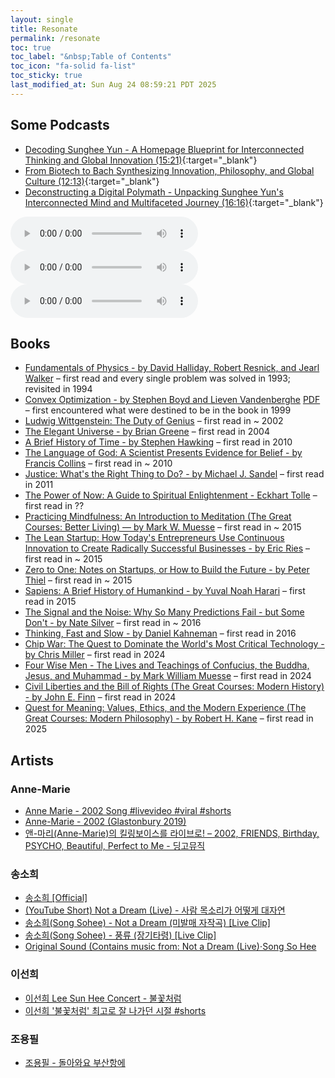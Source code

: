 ```yaml
---
layout: single
title: Resonate
permalink: /resonate
toc: true
toc_label: "&nbsp;Table of Contents"
toc_icon: "fa-solid fa-list"
toc_sticky: true
last_modified_at: Sun Aug 24 08:59:21 PDT 2025
---
```


<h2>Some Podcasts</h2>

- [Decoding Sunghee Yun - A Homepage Blueprint for Interconnected Thinking and Global Innovation (15:21)](https://notebooklm.google.com/notebook/bba79cf8-1711-4fc7-a2aa-485a45bcc9d8?artifactId=acf26dc3-e03b-43ea-9c43-2f63294b0a2b){:target="_blank"}
- [From Biotech to Bach  Synthesizing Innovation, Philosophy, and Global Culture (12:13)](https://notebooklm.google.com/notebook/bba79cf8-1711-4fc7-a2aa-485a45bcc9d8?artifactId=f9462e07-d446-489f-b8af-86939eac70b8){:target="_blank"}
- [Deconstructing a Digital Polymath - Unpacking Sunghee Yun's Interconnected Mind and Multifaceted Journey (16:16)](https://notebooklm.google.com/notebook/bba79cf8-1711-4fc7-a2aa-485a45bcc9d8?artifactId=90470f2a-dfe3-49c1-b028-64911a9a7870){:target="_blank"}

<audio id="podcast-1" controls>
	<source type="audio/wav" src="/resource/pages/resonate/NotebookLM/Sunghee's Digital Resonances_ A Professional & Cultural Footprint-01.wav">
	Your browser does not support this shorter audio element.
</audio>

<audio id="podcast-2" controls>
	<source type="audio/wav" src="/resource/pages/resonate/NotebookLM/Sunghee's Digital Resonances_ A Professional & Cultural Footprint-02.wav">
	Your browser does not support this shorter audio element.
</audio>

<audio id="podcast-3" controls>
	<source type="audio/wav" src="/resource/pages/resonate/NotebookLM/Sunghee's Digital Resonances_ A Professional & Cultural Footprint-03.wav">
	Your browser does not support this shorter audio element.
</audio>

## Books

- [Fundamentals of Physics - by David Halliday, Robert Resnick, and Jearl Walker](https://en.wikipedia.org/wiki/Fundamentals_of_Physics)
&ndash; first read and every single problem was solved in 1993; revisited in 1994
- [Convex Optimization - by Stephen Boyd and Lieven Vandenberghe](https://stanford.edu/~boyd/cvxbook/) [PDF](https://web.stanford.edu/~boyd/cvxbook/bv_cvxbook.pdf)
&ndash; first encountered what were destined to be in the book in 1999
- [Ludwig Wittgenstein: The Duty of Genius](https://www.google.com/search?sca_esv=035b65082be3e816&rlz=1C5MACD_enUS1124US1124&sxsrf=AE3TifPH95DsRX0tp3_nPkxhqSpItMm6cw:1755973452417&q=ludwig+wittgenstein+the+duty+of+genius+ray+monk&si=AMgyJEtULK0SKwwDiAHLrI671RJyxXmlVtN5N4wWiYQeP_AdFZTeHxxUOdb4AmiCnKsgoGDQGLyhHeQ_lQfua8bblU_XxusFVaNUqOKoSLFQGxtoTqv1qLgZEeFhXUKZcnMLqAJzScf33p8ZS0DoAPP-xJ1ktAYi-w%3D%3D&sa=X&ved=2ahUKEwii8PbuxqGPAxV748kDHVt4ODsQyNoBKAB6BAgvEAA&ictx=1&biw=1283&bih=928&dpr=1)
&ndash; first read in ~ 2002
- [The Elegant Universe - by Brian Greene](https://en.wikipedia.org/wiki/The_Elegant_Universe)
&ndash; first read in 2004
- [A Brief History of Time - by Stephen Hawking](https://en.wikipedia.org/wiki/A_Brief_History_of_Time)
&ndash; first read in 2010
- [The Language of God: A Scientist Presents Evidence for Belief - by Francis Collins](https://en.wikipedia.org/wiki/The_Language_of_God)
&ndash; first read in ~ 2010
- [Justice: What's the Right Thing to Do? - by Michael J. Sandel](https://en.wikipedia.org/wiki/Justice:_What%27s_the_Right_Thing_to_Do%3F)
&ndash; first read in 2011
- [The Power of Now: A Guide to Spiritual Enlightenment - Eckhart Tolle](https://en.wikipedia.org/wiki/The_Power_of_Now)
&ndash; first read in ??
- [Practicing Mindfulness: An Introduction to Meditation (The Great Courses: Better Living) — by Mark W. Muesse](https://www.thegreatcoursesplus.com/practicing-mindfulness-an-introduction-to-meditation)
&ndash; first read in ~ 2015
- [The Lean Startup: How Today's Entrepreneurs Use Continuous Innovation to Create Radically Successful Businesses - by Eric Ries](https://en.wikipedia.org/wiki/The_Lean_Startup)
&ndash; first read in ~ 2015
- [Zero to One: Notes on Startups, or How to Build the Future - by Peter Thiel](https://en.wikipedia.org/wiki/Zero_to_One)
&ndash; first read in ~ 2015
- [Sapiens: A Brief History of Humankind - by Yuval Noah Harari](https://en.wikipedia.org/wiki/Sapiens:_A_Brief_History_of_Humankind)
&ndash; first read in 2015
- [The Signal and the Noise: Why So Many Predictions Fail - but Some Don't - by Nate Silver](https://en.wikipedia.org/wiki/The_Signal_and_the_Noise)
&ndash; first read in ~ 2016
- [Thinking, Fast and Slow - by Daniel Kahneman](https://en.wikipedia.org/wiki/Thinking,_Fast_and_Slow)
&ndash; first read in 2016
- [Chip War: The Quest to Dominate the World's Most Critical Technology - by Chris Miller](https://en.wikipedia.org/wiki/Chip_War)
&ndash; first read in 2024
- [Four Wise Men - The Lives and Teachings of Confucius, the Buddha, Jesus, and Muhammad - by Mark William Muesse](https://www.google.com/books/edition/Four_Wise_Men/70Q0vgAACAAJ?hl=en)
&ndash; first read in 2024
- [Civil Liberties and the Bill of Rights (The Great Courses: Modern History) - by John E. Finn](https://www.thegreatcoursesplus.com/civil-liberties-and-the-bill-of-rights)
&ndash; first read in 2024
- [Quest for Meaning: Values, Ethics, and the Modern Experience (The Great Courses: Modern Philosophy) - by Robert H. Kane](https://www.thegreatcoursesplus.com/quest-for-meaning-values-ethics-and-the-modern-experience)
&ndash; first read in 2025

## Artists

### Anne-Marie

- [<i class="fa-brands fa-square-youtube"></i> Anne Marie - 2002 Song #livevideo #viral #shorts](https://youtube.com/shorts/kecpfUbdBFM?si=mImWS92ebYAyZs_r)
- [<i class="fa-brands fa-youtube"></i> Anne-Marie - 2002 (Glastonbury 2019)](https://youtu.be/PRXCbRzTeGA?si=4qFtqHGpmmXil6gv)
- [<i class="fa-brands fa-youtube"></i> 앤-마리(Anne-Marie)의 킬링보이스를 라이브로! – 2002, FRIENDS, Birthday, PSYCHO, Beautiful, Perfect to Me - 딩고뮤직](https://youtu.be/SAzUYWru-w0?si=3-INmLd1VM8WcEqu)

### 송소희

- [송소희 &#91;Official&#93;](https://www.youtube.com/@SongSohee_Official)
- [<i class="fa-brands fa-square-youtube"></i> (YouTube Short) Not a Dream (Live) - 사람 목소리가 어떻게 대자연](https://youtube.com/shorts/Yl6RummwdeQ?si=98pcrNlXHpLQ0nbT)
- [<i class="fa-brands fa-youtube"></i> 송소희(Song Sohee) - Not a Dream (미발매 자작곡) [Live Clip]](https://youtu.be/Zbo7UY8dxh8?si=W3i5yOdPBuxciwlc)
- [<i class="fa-brands fa-youtube"></i> 송소희(Song Sohee) - 풍류 (장기타령) [Live Clip]](https://youtu.be/cj-5WqYP1VQ?si=un79U7Tba-YzzIq6)
- [<i class="fa-brands fa-square-youtube"></i> Original Sound (Contains music from: Not a Dream (Live)&sdot;Song So Hee](https://youtube.com/shorts/zzmRjdNzHLM?si=YoDR9kOMkshPdw80)

### 이선희

- [<i class="fa-brands fa-youtube"></i> 이선희 Lee Sun Hee Concert - 불꽃처럼](https://youtu.be/5TXnHQIxpls?si=-8WlaUmB-JnVGFYw)
- [<i class="fa-brands fa-square-youtube"></i> 이선희 '불꽃처럼' 최고로 잘 나가던 시절 #shorts](https://youtube.com/shorts/P_8Kh46m5Wk?si=99MMNeV5r4ezR18R)

### 조용필

- [<i class="fa-brands fa-youtube"></i> 조용필 - 돌아와요 부산항에](https://youtu.be/sfOhQkdexro?si=ijcX-29CW7LyP7S9)
